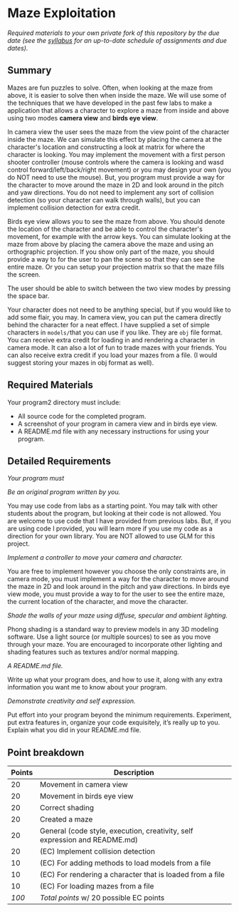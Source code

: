 # Maze Exploitation

*Required materials to your own private fork of this repository by the due date
(see the [syllabus](https://bitbucket.org/msu-cs/csci441-spring2018) for an
up-to-date schedule of assignments and due dates).*

## Summary

Mazes are fun puzzles to solve.  Often, when looking at the maze from above, it
is easier to solve then when inside the maze.  We will use some of the
techniques that we have developed in the past few labs to make a application
that allows a character to explore a maze from inside and above using two modes
**camera view** and **birds eye view**.

In camera view the user sees the maze from the view point of the character
inside the maze.  We can simulate this effect by placing the camera at the
character's location and constructing a look at matrix for where the character
is looking.  You may implement the movement with a first person shooter
controller (mouse controls where the camera is looking and wasd control
forward/left/back/right movement) or you may design your own (you do NOT need to
use the mouse).  But, you program must provide a way for the character to move
around the maze in 2D and look around in the pitch and yaw directions.  You do
not need to implement any sort of collision detection (so your character can
walk through walls), but you can implement collision detection for extra credit.

Birds eye view allows you to see the maze from above.  You should denote the
location of the character and be able to control the character's movement, for
example with the arrow keys.  You can simulate looking at the maze from above by
placing the camera above the maze and using an orthographic projection.  If you
show only part of the maze, you should provide a way to for the user to pan the
scene so that they can see the entire maze.  Or you can setup your projection
matrix so that the maze fills the screen.

The user should be able to switch between the two view modes by pressing the
space bar.

Your character does not need to be anything special, but if you would like to
add some flair, you may.  In camera view, you can put the camera directly behind
the character for a neat effect.  I have supplied a set of simple characters in
`models/`that you can use if you like.  They are `obj` file format.  You can
receive extra credit for loading in and rendering a character in camera mode.
It can also a lot of fun to trade mazes with your friends.  You can also receive
extra credit if you load your mazes from a file. (I would suggest storing your
mazes in obj format as well).

## Required Materials

Your program2 directory must include:

* All source code for the completed program.
* A screenshot of your program  in camera view and in birds eye view.
* A README.md file with any necessary instructions for using your program.

## Detailed Requirements

*Your program must*

*Be an original program written by you.*

You may use code from labs as a starting point. You may talk with other students
about the program, but looking at their code is not allowed.  You are welcome to
use code that I have provided from previous labs. But, if you are using code I
provided, you will learn more if you use my code as a direction for your own
library.  You are NOT allowed to use GLM for this project.

*Implement a controller to move your camera and character.*

You are free to implement however you choose the only constraints are, in camera
mode, you must implement a way for the character to move around the maze in 2D
and look around in the pitch and yaw directions.  In birds eye view mode, you
must provide a way to for the user to see the entire maze, the current location
of the character, and move the character.

*Shade the walls of your maze using diffuse, specular and ambient lighting.*

Phong shading is a standard way to preview models in any 3D modeling software.
Use a light source (or multiple sources) to see as you move through your maze.
You are encouraged to incorporate other lighting and shading features such as
textures and/or normal mapping.

*A README.md file.*

Write up what your program does, and how to use it, along with any extra
information you want me to know about your program.

*Demonstrate creativity and self expression.*

Put effort into your program beyond the minimum requirements. Experiment, put
extra features in, organize your code exquisitely, it’s really up to you.
Explain what you did in your README.md file.

## Point breakdown

| Points | Description |
|--------|-------------|
| 20 | Movement in camera view |
| 20 | Movement in birds eye view |
| 20 | Correct shading |
| 20 | Created a maze |
| 20 | General (code style, execution, creativity, self expression and README.md) |
| 20 | (EC) Implement collision detection |
| 10 | (EC) For adding methods to load models from a file |
| 10 | (EC) For rendering a character that is loaded from a file |
| 10 | (EC) For loading mazes from a file |
| *100* | *Total points* w/ 20 possible EC points |

